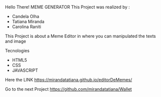 Hello There!
MEME GENERATOR
This Project was realized by :

- Candela Olha 
- Tatiana Miranda
- Carolina Raniti

This Project is about a Meme Editor in where you can manipulated the texts and image 

Tecnologies
- HTML5
- CSS
- JAVASCRIPT

Here the LINK 
https://mirandatatiana.github.io/editorDeMemes/

Go to the next Project https://github.com/mirandatatiana/Wallet
